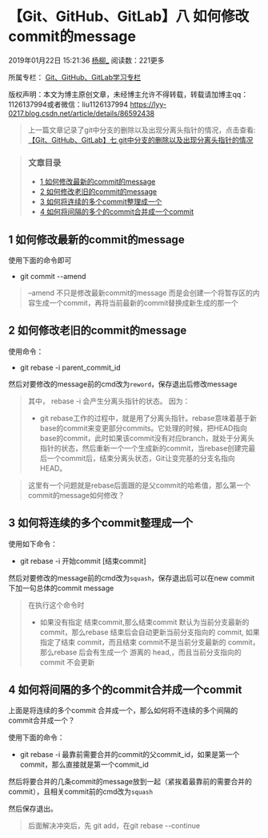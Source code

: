 # 【Git、GitHub、GitLab】八 如何修改commit的message

2019年01月22日 15:21:36 [杨柳_](https://me.csdn.net/qq_37375427) 阅读数：221更多

所属专栏： [Git、GitHub、GitLab学习专栏](https://blog.csdn.net/column/details/19366.html)

版权声明：本文为博主原创文章，未经博主允许不得转载，转载请加博主qq：1126137994或者微信：liu1126137994 https://lyy-0217.blog.csdn.net/article/details/86592438

> 上一篇文章记录了git中分支的删除以及出现分离头指针的情况，点击查看:[【Git、GitHub、GitLab】七 git中分支的删除以及出现分离头指针的情况](https://blog.csdn.net/qq_37375427/article/details/86591584)

> ### 文章目录
> 
> *   [1 如何修改最新的commit的message](https://lyy-0217.blog.csdn.net/article/details/86592438#1_commitmessage_4)
> *   [2 如何修改老旧的commit的message](https://lyy-0217.blog.csdn.net/article/details/86592438#2_commitmessage_11)
> *   [3 如何将连续的多个commit整理成一个](https://lyy-0217.blog.csdn.net/article/details/86592438#3_commit_25)
> *   [4 如何将间隔的多个的commit合并成一个commit](https://lyy-0217.blog.csdn.net/article/details/86592438#4_commitcommit_38)

## 1 如何修改最新的commit的message

使用下面的命令即可

*   git commit --amend

> –amend 不只是修改最新commit的message 而是会创建一个将暂存区的内容生成一个commit，再将当前最新的commit替换成新生成的那一个

## 2 如何修改老旧的commit的message

使用命令：

*   git rebase -i parent_commit_id

然后对要修改的message前的cmd改为`reword`，保存退出后修改message

> 其中， rebase -i 会产生分离头指针的状态。
> 因为：
> 
> *   git rebase工作的过程中，就是用了分离头指针。rebase意味着基于新base的commit来变更部分commits。它处理的时候，把HEAD指向base的commit，此时如果该commit没有对应branch，就处于分离头指针的状态，然后重新一个一个生成新的commit，当rebase创建完最后一个commit后，结束分离头状态，Git让变完基的分支名指向HEAD。

> 这里有一个问题就是rebase后面跟的是父commit的哈希值，那么第一个commit的message如何修改？

## 3 如何将连续的多个commit整理成一个

使用如下命令：

*   git rebase -i 开始commit [结束commit]

然后对要修改的message前的cmd改为`squash`，保存退出后可以在new commit下加一句总体的commit message

> 在执行这个命令时
> 
> *   如果没有指定 结束commit,那么结束commit 默认为当前分支最新的 commit，那么rebase 结束后会自动更新当前分支指向的 commit, 如果指定了结束 commit，而且结束 commit不是当前分支最新的
>     commit，那么rebase 后会有生成一个 游离的 head,，而且当前分支指向的commit 不会更新

## 4 如何将间隔的多个的commit合并成一个commit

上面是将连续的多个commit 合并成一个，那么如何将不连续的多个间隔的commit合并成一个？

使用下面的命令：

*   git rebase -i 最靠前需要合并的commit的父commit_id，如果是第一个commit，那么直接就是第一个commit_id

然后将要合并的几条commit的message放到一起（紧挨着最靠前的需要合并的commit），且相关commit前的cmd改为`squash`

然后保存退出。

> 后面解决冲突后，先 git add，在git rebase --continue